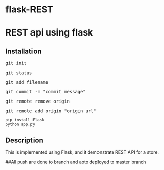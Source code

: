 # flask-REST
# REST api using flask

## Installation

<pre>git init</pre>
<pre>git status</pre>
<pre>git add filename</pre>
<pre>git commit -m "commit message"</pre>

<pre>git remote remove origin</pre>
<pre>git remote add origin "origin url"</pre>

```
pip install Flask
python app.py
```

## Description
This is implemented using Flask, and it demonstrate REST API for a store.

##All push are done to branch and aoto deployed to master branch
